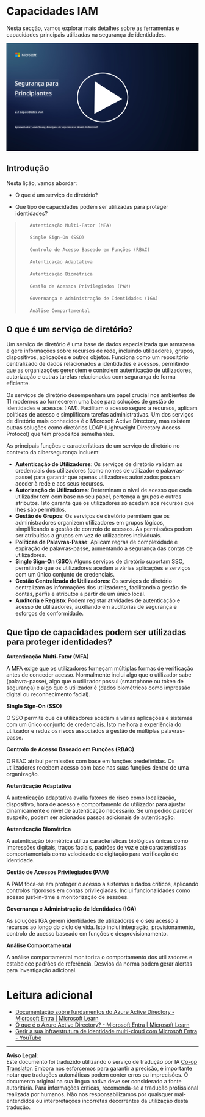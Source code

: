 <!--
CO_OP_TRANSLATOR_METADATA:
{
  "original_hash": "bf0b8a54f2c69951744df5a94bc923f7",
  "translation_date": "2025-09-03T17:50:58+00:00",
  "source_file": "2.3 IAM capabilities.md",
  "language_code": "pt"
}
-->
# Capacidades IAM

Nesta secção, vamos explorar mais detalhes sobre as ferramentas e capacidades principais utilizadas na segurança de identidades.

[![Assista ao vídeo](../../translated_images/2-3_placeholder.627bdd56f0e6915d1c44f876715c48e2b27507edc096c3e5fe6c3b228fdd4cf5.pt.png)](https://learn-video.azurefd.net/vod/player?id=330158a0-95ef-434b-b308-6fc41eab4bd5)

## Introdução

Nesta lição, vamos abordar:

 - O que é um serviço de diretório?
      
     
    
 - Que tipo de capacidades podem ser utilizadas para proteger identidades?
>
>        Autenticação Multi-Fator (MFA)
> 
>        Single Sign-On (SSO)
> 
>        Controlo de Acesso Baseado em Funções (RBAC)
> 
>        Autenticação Adaptativa
> 
>        Autenticação Biométrica
> 
>        Gestão de Acessos Privilegiados (PAM)
> 
>        Governança e Administração de Identidades (IGA)
> 
>        Análise Comportamental

## O que é um serviço de diretório?

Um serviço de diretório é uma base de dados especializada que armazena e gere informações sobre recursos de rede, incluindo utilizadores, grupos, dispositivos, aplicações e outros objetos. Funciona como um repositório centralizado de dados relacionados a identidades e acessos, permitindo que as organizações gerenciem e controlem autenticação de utilizadores, autorização e outras tarefas relacionadas com segurança de forma eficiente.

Os serviços de diretório desempenham um papel crucial nos ambientes de TI modernos ao fornecerem uma base para soluções de gestão de identidades e acessos (IAM). Facilitam o acesso seguro a recursos, aplicam políticas de acesso e simplificam tarefas administrativas. Um dos serviços de diretório mais conhecidos é o Microsoft Active Directory, mas existem outras soluções como diretórios LDAP (Lightweight Directory Access Protocol) que têm propósitos semelhantes.

As principais funções e características de um serviço de diretório no contexto da cibersegurança incluem:

 - **Autenticação de Utilizadores**: Os serviços de diretório validam as credenciais dos utilizadores (como nomes de utilizador e palavras-passe) para garantir que apenas utilizadores autorizados possam aceder à rede e aos seus recursos.
 - **Autorização de Utilizadores**: Determinam o nível de acesso que cada utilizador tem com base no seu papel, pertença a grupos e outros atributos. Isto garante que os utilizadores só acedam aos recursos que lhes são permitidos.
 - **Gestão de Grupos**: Os serviços de diretório permitem que os administradores organizem utilizadores em grupos lógicos, simplificando a gestão de controlo de acessos. As permissões podem ser atribuídas a grupos em vez de utilizadores individuais.
 - **Políticas de Palavras-Passe**: Aplicam regras de complexidade e expiração de palavras-passe, aumentando a segurança das contas de utilizadores.
 - **Single Sign-On (SSO)**: Alguns serviços de diretório suportam SSO, permitindo que os utilizadores acedam a várias aplicações e serviços com um único conjunto de credenciais.
 - **Gestão Centralizada de Utilizadores**: Os serviços de diretório centralizam as informações dos utilizadores, facilitando a gestão de contas, perfis e atributos a partir de um único local.
 - **Auditoria e Registo**: Podem registar atividades de autenticação e acesso de utilizadores, auxiliando em auditorias de segurança e esforços de conformidade.

## Que tipo de capacidades podem ser utilizadas para proteger identidades?

**Autenticação Multi-Fator (MFA)**

A MFA exige que os utilizadores forneçam múltiplas formas de verificação antes de conceder acesso. Normalmente inclui algo que o utilizador sabe (palavra-passe), algo que o utilizador possui (smartphone ou token de segurança) e algo que o utilizador é (dados biométricos como impressão digital ou reconhecimento facial).

**Single Sign-On (SSO)**

O SSO permite que os utilizadores acedam a várias aplicações e sistemas com um único conjunto de credenciais. Isto melhora a experiência do utilizador e reduz os riscos associados à gestão de múltiplas palavras-passe.

**Controlo de Acesso Baseado em Funções (RBAC)**

O RBAC atribui permissões com base em funções predefinidas. Os utilizadores recebem acesso com base nas suas funções dentro de uma organização.

**Autenticação Adaptativa**

A autenticação adaptativa avalia fatores de risco como localização, dispositivo, hora de acesso e comportamento do utilizador para ajustar dinamicamente o nível de autenticação necessário. Se um pedido parecer suspeito, podem ser acionados passos adicionais de autenticação.

**Autenticação Biométrica**

A autenticação biométrica utiliza características biológicas únicas como impressões digitais, traços faciais, padrões de voz e até características comportamentais como velocidade de digitação para verificação de identidade.

**Gestão de Acessos Privilegiados (PAM)**

A PAM foca-se em proteger o acesso a sistemas e dados críticos, aplicando controlos rigorosos em contas privilegiadas. Inclui funcionalidades como acesso just-in-time e monitorização de sessões.

**Governança e Administração de Identidades (IGA)**

As soluções IGA gerem identidades de utilizadores e o seu acesso a recursos ao longo do ciclo de vida. Isto inclui integração, provisionamento, controlo de acesso baseado em funções e desprovisionamento.

**Análise Comportamental**

A análise comportamental monitoriza o comportamento dos utilizadores e estabelece padrões de referência. Desvios da norma podem gerar alertas para investigação adicional.

# Leitura adicional
- [Documentação sobre fundamentos do Azure Active Directory - Microsoft Entra | Microsoft Learn](https://learn.microsoft.com/azure/active-directory/fundamentals/?WT.mc_id=academic-96948-sayoung)
- [O que é o Azure Active Directory? - Microsoft Entra | Microsoft Learn](https://learn.microsoft.com/azure/active-directory/fundamentals/whatis?WT.mc_id=academic-96948-sayoung)
- [Gerir a sua infraestrutura de identidade multi-cloud com Microsoft Entra - YouTube](https://www.youtube.com/watch?v=9qQiq3wTS2Y&list=PLXtHYVsvn_b_gtX1-NB62wNervQx1Fhp4&index=18)

---

**Aviso Legal**:  
Este documento foi traduzido utilizando o serviço de tradução por IA [Co-op Translator](https://github.com/Azure/co-op-translator). Embora nos esforcemos para garantir a precisão, é importante notar que traduções automáticas podem conter erros ou imprecisões. O documento original na sua língua nativa deve ser considerado a fonte autoritária. Para informações críticas, recomenda-se a tradução profissional realizada por humanos. Não nos responsabilizamos por quaisquer mal-entendidos ou interpretações incorretas decorrentes da utilização desta tradução.